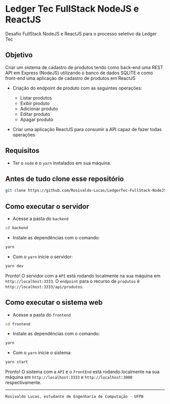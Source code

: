# Ledger Tec FullStack NodeJS e ReactJS
Desafio FullStack NodeJS e ReactJS para o processo seletivo da Ledger Tec

## Objetivo

Criar um sistema de cadastro de produtos tendo como back-end uma REST API em Express (NodeJS) utilizando o banco de dados SQLITE e como front-end uma aplicação de cadastro de produtos em ReactJS

- Criação do endpoint de produto com as seguintes operações:
  - Listar produtos
  - Exibir produto
  - Adicionar produto
  - Editar produto
  - Apagar produto
  
- Criar uma aplicação ReactJS para consumir a API capaz de fazer todas operações

## Requisitos

- Ter o `node` e o `yarn` instalados em sua máquina.

## Antes de tudo clone esse repositório

```bash
git clone https://github.com/Rosivaldo-Lucas/LedgerTec-FullStack-NodeJS.git
```

## Como executar o servidor

- Acesse a pasta do `backend`

```bash
cd backend
```

- Instale as dependências com o comando:

```bash
yarn
```

- Com o `yarn` inicie o servidor:

```bash
yarn dev
```

Pronto! O servidor com a `API` está rodando localmente na sua máquina em `http://localhost:3333`. O `endpoint` para o recurso de `produtos` é `http://localhost:3333/api/produtos`.

## Como executar o sistema web

- Acesse a pasta do `frontend`

```bash
cd frontend
```

- Instale as dependências com o comando:

```bash
yarn
```

- Com o `yarn` inicie o sistema:

```bash
yarn start
```

Pronto! O sistema com a `API` e o `FrontEnd` está rodando localmente na sua máquina em `http://localhost:3333` e `http://localhost:3000` respectivamente.

---

`Rosivaldo Lucas, estudante de Engenharia de Computação - UFPB`
